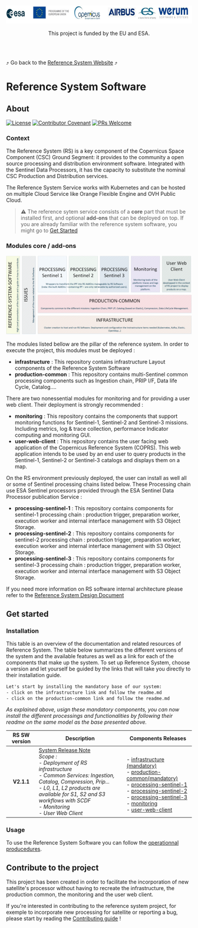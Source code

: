 <p align="center">
 <img src="/.github/assets/images/banner.jpg" width="800" height="50" />
</p>
<p align="center">This project is funded by the EU and ESA.</p>
<br> <br>


:arrow_heading_up: Go back to the [Reference System Website](https://referencesystem.copernicus.eu/) :arrow_heading_up:

# Reference System Software

## About

 [![License](https://img.shields.io/badge/License-Apache%202.0-blue.svg)](https://opensource.org/licenses/Apache-2.0) [![Contributor Covenant](https://img.shields.io/badge/Contributor%20Covenant-2.0-4baaaa.svg)](CODE_OF_CONDUCT.md) [![PRs Welcome](https://img.shields.io/badge/PRs-welcome-brightgreen.svg?style=flat-square)](https://makeapullrequest.com) 

### Context

The Reference System (RS) is a key component of the Copernicus Space Component (CSC) Ground Segment: it provides to the community a open source processing and distribution environment software. Integrated with the Sentinel Data Processors, it has the capacity to substitute the nominal CSC Production and Distribution services. 

The Reference System Service works with Kubernetes and can be hosted on multiple Cloud Service like Orange Flexible Engine and OVH Public Cloud.

> :warning: The reference sytem service consists of a **core** part that must be installed first, and optional **add-ons** that can be deployed on top. If you are already familiar with the reference system software, you might go to [Get Started](#get-started)

### Modules core / add-ons

![Reference System Schema of all modules](/.github/assets/images/rssoftware.png)

The modules listed bellow are the pillar of the reference system. In order to execute the project, this modules must be deployed :

- **infrastructure** : This repository contains infrastructure Layout components of the Reference System Software
- **production-common** : This repository contains multi-Sentinel common processing components such as Ingestion chain, PRIP I/F, Data life Cycle, Catalog....

There are two nonessential modules for monitoring and for providing a user web client. 
Their deployment is strongly recommended :

- **monitoring** : This repository contains the components that support monitoring functions for Sentinel-1, Sentinel-2 and Sentinel-3 missions. Including metrics, log & trace collection, performance Indicator computing and monitoring GUI.
- **user-web-client** : This repository contains the user facing web application of the Copernicus Reference System (COPRS). This web application intends to be used by an end user to query products in the Sentinel-1, Sentinel-2 or Sentinel-3 catalogs and displays them on a map.

On the RS environment previously deployed, the user can install as well all or some of Sentinel processing chains listed below. These Processing chain use ESA Sentinel processors provided through the ESA Sentinel Data Processor publication Service :

- **processing-sentinel-1** : This repository contains components for sentinel-1 processing chain : production trigger, preparation worker, execution worker and internal interface management with S3 Object Storage.
- **processing-sentinel-2** : This repository contains components for sentinel-2 processing chain : production trigger, preparation worker, execution worker and internal interface management with S3 Object Storage.
- **processing-sentinel-3** : This repository contains components for sentinel-3 processing chain : production trigger, preparation worker, execution worker and internal interface management with S3 Object Storage.

If you need more information on RS software internal architecture please refer to the [Reference System Design Document](ARCHITECTURE_DESIGN.md)

## Get started

### Installation
This table is an overview of the documentation and related resources of Reference System.
The table below summarizes the different versions of the system and the available features as well as a link for each of the components that make up the system.
To set up Reference System, choose a version and let yourself be guided by the links that will take you directly to their installation guide.

```
Let's start by installing the mandatory base of our system:
- click on the infrastructure link and follow the readme.md
- click on the production-common link and follow the readme.md
```
*As explained above, usign these mandatory components, you can now install the different processings and functionalities by following their readme on the same model as the base presented above.*

| RS SW version | Description                                                                                                          | Components Releases |
| :----------:  | -------------------------------------------------------------------------------------------------------------------- | -------- |
| **V2.1.1**      | [System Release Note](https://github.com/COPRS/reference-system-software/blob/main/releases/V2.1.1.md)<br>*Scope :<br>\- Deployment of RS infrastructure<br>\- Common Services: Ingestion, Catalog, Compression, Prip...<br>\- L0, L1, L2 products are available for S1, S2 and S3 workflows with SCDF<br>\- Monitoring<br>\- User Web Client* | <br>\- [infrastructure (mandatory)](https://github.com/COPRS/infrastructure/tree/1.6.0)<br>\- [production-common(mandatory)](https://github.com/COPRS/production-common/tree/1.15.2)<br>\- [processing-sentinel-1](https://github.com/COPRS/processing-sentinel-1/tree/1.14.0)<br>\- [processing-sentinel-2](https://github.com/COPRS/processing-sentinel-2/tree/1.8.0)<br>\- [processing-sentinel-3](https://github.com/COPRS/processing-sentinel-3/tree/1.14.0)<br>\- [monitoring](https://github.com/COPRS/monitoring/tree/1.6.0)<br>\- [user-web-client](https://github.com/COPRS/user-web-client/tree/1.10.1) |

### Usage

To use the Reference System Software you can follow the [operationnal producedures](https://github.com/COPRS/infrastructure/tree/main/docs/user_manuals). 

## Contribute to the project

This project has been created in order to facilitate the incorporation of new satellite's processor without having to recreate the infrastructure, the production common, the monitoring and the user web client.

If you're interested in contributing to the reference system project, for exemple to incorporate new processing for satellite or reporting a bug, please start by reading the [Contributing guide](/contribute/) !


